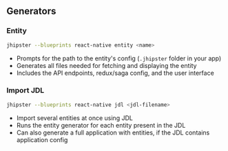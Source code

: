 ## Generators

### Entity

```sh
jhipster --blueprints react-native entity <name>
```

-   Prompts for the path to the entity's config (`.jhipster` folder in your app)
-   Generates all files needed for fetching and displaying the entity
-   Includes the API endpoints, redux/saga config, and the user interface

### Import JDL

```sh
jhipster --blueprints react-native jdl <jdl-filename>
```

-   Import several entities at once using JDL
-   Runs the entity generator for each entity present in the JDL
-   Can also generate a full application with entities, if the JDL contains application config
